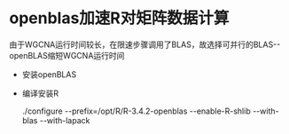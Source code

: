 # openblas加速R对矩阵数据计算
由于WGCNA运行时间较长，在限速步骤调用了BLAS，故选择可并行的BLAS--openBLAS缩短WGCNA运行时间
* 安装openBLAS

* 编译安装R

    ./configure --prefix=/opt/R/R-3.4.2-openblas --enable-R-shlib --with-blas --with-lapack
